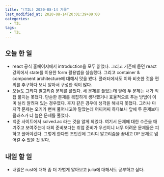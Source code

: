 ```yaml
---
title: "(TIL) 2020-08-14 기록"
last_modified_at: 2020-08-14T20:01:39+09:00
categories:
  - TIL
tags:
  - TIL
---
```


## 오늘 한 일
- react 공식 홈페이지에서 introduction을 모두 읽었다. 그리고 기존에 듣던 react 강의에서 state를 이용한 form 활용법을 실습했다. 그리고 container & component architecture에 대해서 맛을 봤다. 플러터에서도 이와 비슷한 것을 편의를 추구하다 보니 알아서 구성한 적이 많다.
- 오늘도 그리디 알고리즘 문제를 풀었다. 세 문제를 풀었는데 앞에 두 문제는 내가 직접 풀지는 못했다. 단순한 문제를 복잡하게 생각했거나 효율적으로 푸는 방법이 이미 널리 알려져 있는 경우였다. 후자 같은 경우에 생각을 해내지 못했다. 그러나 마지막 문제는 오기가 뻗쳐 풀어내고야 말았는데 어찌저찌 하다보니 앞에 두 문제보다 클래스가 더 높은 문제를 풀었다.
- 백준 사이트에서 solved.ac 라는 것을 알게 되었다. 여기서 문제에 대한 수준을 매겨주고 보여주는데 대회 준비보다는 취업 준비가 우선이니 너무 어려운 문제들은 피하고 풀어야겠다. 그렇게 한다면 조만간에 그리디 알고리즘을 끝내고 DP 문제로 넘어갈 수 있을 것 같다.
## 내일 할 일
- 내일은 rust에 대해 좀 더 가볍게 알아보고 julia에 대해서도 공부하고 싶다.